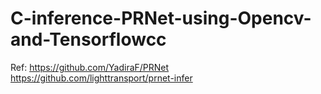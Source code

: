 # C-inference-PRNet-using-Opencv-and-Tensorflowcc
Ref:
https://github.com/YadiraF/PRNet
https://github.com/lighttransport/prnet-infer
